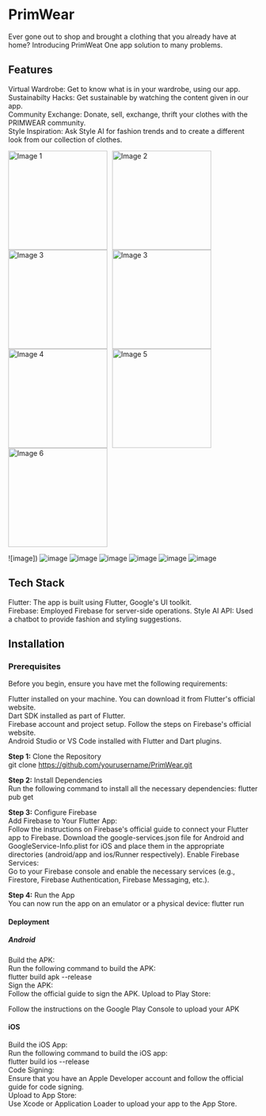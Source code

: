 # PrimWear
Ever gone out to shop and brought a clothing that you already have at home? Introducing PrimWeat One app solution to many problems.

## Features
Virtual Wardrobe: Get to know what is in your wardrobe, using our app.  
Sustainabilty Hacks: Get sustainable by watching the content given in our app.  
Community Exchange: Donate, sell, exchange, thrift your clothes with the PRIMWEAR community.  
Style Inspiration: Ask Style AI for fashion trends and to create a different look from our collection of clothes.  

<div style="display: flex; flex-wrap: wrap;">
    <img src="https://github.com/user-attachments/assets/3c0431fe-676b-42a6-ae64-6e6ae1c61861" alt="Image 1" style="width: 200px; margin-right: 10px;">
    <img src="https://github.com/user-attachments/assets/91d03a1d-923f-4155-9d07-9d459c4e53da" alt="Image 2" style="width: 200px; margin-right: 10px;">
    <img src="https://github.com/user-attachments/assets/9e3e4997-2537-4605-8f03-cd92365d19d8" alt="Image 3" style="width: 200px; margin-right: 10px;">
    <img src="https://github.com/user-attachments/assets/3c8250b6-1b10-4053-8125-008f4a4c2c50" alt="Image 3" style="width: 200px; margin-right: 10px;">
</div>

<div style="display: flex; flex-wrap: wrap;">
    <img src="https://github.com/user-attachments/assets/2fb8b83f-5632-4dc5-9ed6-a3a75799a7f4" alt="Image 4" style="width: 200px; margin-right: 10px;">
    <img src="https://github.com/user-attachments/assets/57f0f491-cb9b-4b01-a770-1ad9bd610a72" alt="Image 5" style="width: 200px; margin-right: 10px;">
    <img src="https://github.com/user-attachments/assets/b3778e7b-8b39-415f-859a-1c2699065f48" alt="Image 6" style="width: 200px; margin-right: 10px;">
</div>

![image])
![image]()
![image]()
![image]()
![image]()
![image]()
![image]()

## Tech Stack
Flutter: The app is built using Flutter, Google's UI toolkit.  
Firebase: Employed Firebase for server-side operations.
Style AI API: Used a chatbot to provide fashion and styling suggestions.

## Installation
### Prerequisites
Before you begin, ensure you have met the following requirements:

Flutter installed on your machine. You can download it from Flutter's official website.  
Dart SDK installed as part of Flutter.  
Firebase account and project setup. Follow the steps on Firebase's official website.  
Android Studio or VS Code installed with Flutter and Dart plugins.  


**Step 1:** Clone the Repository  
git clone https://github.com/yourusername/PrimWear.git  

**Step 2:** Install Dependencies  
Run the following command to install all the necessary dependencies:
flutter pub get  

**Step 3:** Configure Firebase  
Add Firebase to Your Flutter App:  
Follow the instructions on Firebase's official guide to connect your Flutter app to Firebase.
Download the google-services.json file for Android and GoogleService-Info.plist for iOS and place them in the appropriate directories (android/app and ios/Runner respectively).
Enable Firebase Services:  
Go to your Firebase console and enable the necessary services (e.g., Firestore, Firebase Authentication, Firebase Messaging, etc.).  

**Step 4:** Run the App  
You can now run the app on an emulator or a physical device:
flutter run  

#### Deployment  
##### Android  
Build the APK:  
Run the following command to build the APK:  
flutter build apk --release  
Sign the APK:  
Follow the official guide to sign the APK.
Upload to Play Store:

Follow the instructions on the Google Play Console to upload your APK
#### iOS  
Build the iOS App:  
Run the following command to build the iOS app:  
 flutter build ios --release  
Code Signing:  
Ensure that you have an Apple Developer account and follow the official guide for code signing.  
Upload to App Store:  
Use Xcode or Application Loader to upload your app to the App Store.  
